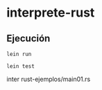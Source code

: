 # interprete-rust

## Ejecución

```shell
lein run
```


```shell
lein test
```


inter rust-ejemplos/main01.rs